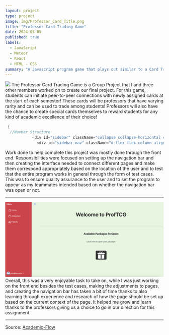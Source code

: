 ```yaml
---
layout: project
type: project
image: img/Professor_Card_Title.png
title: "Professor Card Trading Game"
date: 2024-05-05
published: true
labels:
  - JavaScript
  - Meteor
  - React
  - HTML - CSS
summary: "A Javascript program game that plays out similar to a Card Trading Game!"
---
```

<img class="img-fluid" src="../img/Card Cover.png">
The Professor Card Trading Game is a Group Project that I and three other members worked on to create our final project. For this game, students can initiate peer-to-peer connections with newly assigned cards at the start of each semester! These cards will be professors that have varying rarity and can be used to trade among students!
Professors will also have the chance to create special cards themselves to reward students for any kind of academic excellence of their choice!

```cpp
 {
  //Navbar Structure
            <div id="sidebar" className="collapse collapse-horizontal col-auto col-md-3 col-xl-2 px-sm-2 px-0 bg-danger">
              <div id="sidebar-nav" className="d-flex flex-column align-items-center align-items-sm-start px-1 pt-2 text-white min-vh-100">
```
Work done to help complete this project was mostly done through the front end. Responsibilities were focused on setting up the navigation bar and then creating the interface
needed to connect different pages and make them correspond appropriately based on the location of the user and to test that the entire program works in general through the form of test cases.
This was to ensure quality assurance to the user and to set the program to appear as my teammates intended based on whether the navigation bar was open or not. 

<hr>
<img class="img-fluid" src="../img/Navbar2.png">
Overall, this was a very enjoyable task to take on, while I was just working on the front end besides the test cases, making the adjustments to pages, and creating the navigation bar
has taken a bit of time thanks to also learning through experience and research of how the page should be set up based on the current context of the page. It helped me grow and learn 
thanks to the professors giving us a choice to go in our direction for this assignment. 


<hr>

Source: <a href="https://academic-flow.github.io/"><i class="large github icon"></i>Academic-Flow</a>
